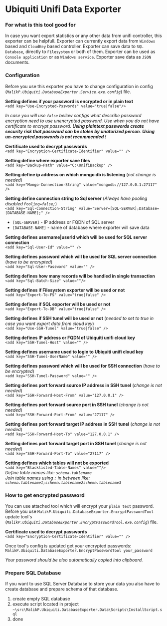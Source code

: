 # Ubiquiti Unifi Data Exporter

### For what is this tool good for
In case you want export statistics or any other data from unifi controller, this exporter can be helpfull. Exporter can currently export data from `Windows` based and `CloudKey` based controller. Exporter can save data to `SQL Database`, directly to `Filesystem` or both of them. Exporter can be used as `Console application` or as `Windows service`. Exporter save data as `JSON` documents.

### Configuration
Before you use this exporter you have to change configuration in config (_`MalikP.Ubiquiti.DatabaseExporter.Service.exe.config`_) file.

**Setting defines if your password is encrypted or in plain text**<br />
`<add key="Use-Encrypted-Psswords" value="true|false"/>`

_In case you will use `false` bellow configs what describe password encryption need to use unencrypted password. Use when you do not have certificate to encrypt password. **Using plaintext passwords create security risk that password can be stolen by unatorized person**. **Using un-encrypted passwords is not recommended !**_<br />


**Certificate used to decrypt passwords**<br />
`<add key="Encryption-Certificate-Identifier" value="" />`

**Setting define where exporter save files**<br />
`<add key="Backup-Path" value="C:\UnifiBackup" />`

**Setting define ip address on which mongo db is listening** (_not change is needed_)<br />
`<add key="Mongo-Connection-String" value="mongodb://127.0.0.1:27117" />`

**Setting define connection string to Sql server** (_Always have pooling disabled `Pooling=false;`_)<br />
`<add key="Sql-Connection-String" value="Server=[SQL-SERVER];Database=[DATABASE-NAME];" />`
- `[SQL-SERVER]` - IP address or FQDN of SQL server
- `[DATABASE-NAME]` - name of database where exporter will save data

**Setting defines username|userId which will be used for SQL server connection**<br />
`<add key="Sql-User-Id" value="" />`

**Setting defines password which will be used for SQL server connection** (_have to be encrypted_) <br />
`<add key="Sql-User-Password" value="" />`

**Setting defines how many records will be handled in single transaction**<br />
`<add key="Sql-Batch-Size" value=""/>`

**Setting defines if Filesystem exporter will be used or not**<br />
`<add key="Export-To-FS" value="true|false" />`

**Setting defines if SQL exporter will be used or not**<br />
`<add key="Export-To-DB" value="true|false" />`

**Setting defines if SSH tunel will be used or not** (_needed to set to true in case you want export data from cloud key_) <br />
`<add key="Use-SSH-Tunel" value="true|false" />`

**Setting defines IP address or FQDN of Ubiquiti unifi cloud key**<br />
`<add key="SSH-Tunel-Host" value="" />`

**Setting defines username used to login to Ubiquiti unifi cloud key**<br />
`<add key="SSH-Tunel-UserName" value="" />`

**Setting defines password which will be used for SSH connection** (_have to be encrypted_)<br />
`<add key="SSH-Tunel-Password" value="" />`

**Setting defines port forward source IP address in SSH tunel** (_change is not needed_)<br />
`<add key="SSH-Forward-Host-From" value="127.0.0.1" />`

**Setting defines port forward source port in SSH tunel** (_change is not needed_)<br />
`<add key="SSH-Forward-Port-From" value="27117" />`

**Setting defines port forward target IP address in SSH tunel** (_change is not needed_)<br />
`<add key="SSH-Forward-Host-To" value="127.0.0.1" />`

**Setting defines port forward target port in SSH tunel** (_change is not needed_)<br />
`<add key="SSH-Forward-Port-To" value="27117" />`

**Setting defines which tables will not be exported**<br />
`<add key="Blacklisted-Table-Names" value=""/>` <br />
_Define table names like: `schema.tablename`_<br />
_Join table names using `;` in between like: `schema.tablename1;schema.tablename2schema.tablename3`_

### How to get encrypted password
You can use attached tool which will encrypt your `plain text` password. Before you use `MalikP.Ubiquiti.DatabaseExporter.EncryptPasswordTool` update tool's (_`MalikP.Ubiquiti.DatabaseExporter.EncryptPasswordTool.exe.config`_) file.<br />

**Certificate used to decrypt passwords**<br />
`<add key="Encryption-Certificate-Identifier" value="" />`

Once tool's config is updated get your encrypted passwords:
`MalikP.Ubiquiti.DatabaseExporter.EncryptPasswordTool your_password`

_Your password should be also automatically copied into clipboard._
 
### Prepare SQL Database
If you want to use SQL Server Database to store your data you also have to create database and prepare schema of that database.
1. create empty SQL database
2. execute script located in project `~\src\MalikP.Ubiquiti.DatabaseExporter.Data\Scripts\InstallScript.sql`
3. done